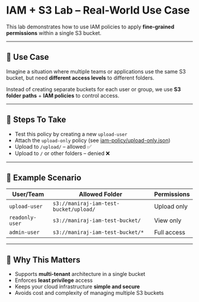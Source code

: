 # IAM + S3 Lab – Real-World Use Case

This lab demonstrates how to use IAM policies to apply **fine-grained permissions** within a single S3 bucket.

---

## 🧠 Use Case

Imagine a situation where multiple teams or applications use the same S3 bucket, but need **different access levels** to different folders.

Instead of creating separate buckets for each user or group, we use **S3  folder paths** + **IAM policies** to control access.

---

## 🔄 Steps To Take

- Test this policy by creating a new `upload-user`
- Attach the `upload-only` policy (see [iam-policy/upload-only.json](./iam-policy/upload-only.json))
- Upload to `/upload/` – allowed ✅
- Upload to `/` or other folders – denied ❌

---

## 🧪 Example Scenario

| User/Team       | Allowed Folder                  | Permissions         |
|-----------------|----------------------------------|---------------------|
| `upload-user`   | `s3://maniraj-iam-test-bucket/upload/` | Upload only |
| `readonly-user` | `s3://maniraj-iam-test-bucket/`        | View only |
| `admin-user`    | `s3://maniraj-iam-test-bucket/*`        | Full access |

---

## 🔐 Why This Matters

- Supports **multi-tenant** architecture in a single bucket
- Enforces **least privilege** access
- Keeps your cloud infrastructure **simple and secure**
- Avoids cost and complexity of managing multiple S3 buckets


